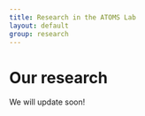 ```yaml
---
title: Research in the ATOMS Lab
layout: default
group: research
---
```


<div class="row">

<h1> Our research </h1>
  
  We will update soon!
